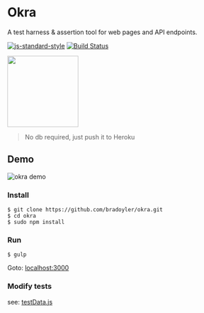 # Okra
A test harness & assertion tool for web pages and API endpoints.

[![js-standard-style](https://cdn.rawgit.com/feross/standard/master/badge.svg)](https://github.com/feross/standard)
[![Build Status](https://travis-ci.org/bradoyler/okra.svg?branch=master)](https://travis-ci.org/bradoyler/okra)

<img height="160" src="https://cloud.githubusercontent.com/assets/425966/8689640/7a5ef674-2a78-11e5-9cb2-f0fce7d7e26a.png"/>

> No db required, just push it to Heroku

## Demo
![okra demo](https://cloud.githubusercontent.com/assets/425966/17274396/22c00b3a-56ad-11e6-8e69-b8e485786f77.gif)

### Install

```
$ git clone https://github.com/bradoyler/okra.git
$ cd okra
$ sudo npm install

```

### Run

```
$ gulp

```
Goto: [localhost:3000](http://localhost:3000)


### Modify tests
see: [testData.js](https://github.com/bradoyler/okra/blob/master/testData.js)
